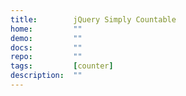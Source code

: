 ```yaml
---
title:        jQuery Simply Countable
home:         ""
demo:         ""
docs:         ""
repo:         ""
tags:         [counter]
description:  ""
---
```



